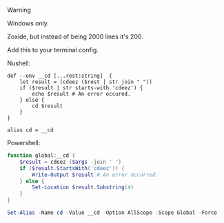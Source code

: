> [!WARNING]  
> Windows only.

Zoxide, but instead of being 2000 lines it's 200.

Add this to your terminal config.

Nushell:

```shell
def --env __cd [...rest:string]  {
    let result = (cdeez ($rest | str join " "))
    if ($result | str starts-with 'cdeez') {
        echo $result # An error occured.
    } else {
        cd $result
    }
}

alias cd = __cd
```

Powershell: 

```powershell
function global:__cd {
    $result = cdeez ($args -join ' ')
    if ($result.StartsWith('cdeez')) {
        Write-Output $result # An error occurred.
    } else {
        Set-Location $result.Substring(4)
    }
}

Set-Alias -Name cd -Value __cd -Option AllScope -Scope Global -Force
```